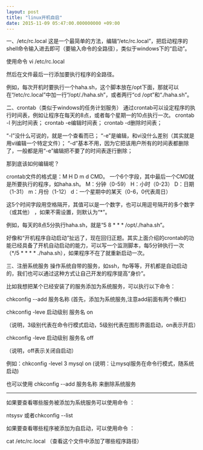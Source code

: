 ```yaml
---
layout: post
title: "linux开机自启"
date: 2015-11-09 05:47:00.000000000 +09:00
---
```


一、/etc/rc.local
这是一个最简单的方法，编辑“/etc/rc.local”，把启动程序的shell命令输入进去即可（要输入命令的全路径），类似于windows下的“启动”。

使用命令 vi  /etc/rc.local   

然后在文件最后一行添加要执行程序的全路径。

例如，每次开机时要执行一个haha.sh，这个脚本放在/opt下面，那就可以在“/etc/rc.local”中加一行“/opt/./haha.sh”，或者两行“cd /opt”和“./haha.sh”。
 
二、crontab（类似于windows的任务计划服务）
通过crontab可以设定程序的执行时间表，例如让程序在每天的8点，或者每个星期一的10点执行一次。
crontab -l 列出时间表；
crontab -e编辑时间表；
crontab -d删除时间表；
 
“-l”没什么可说的，就是一个查看而已；
“-e”是编辑，和vi没什么差别（其实就是用vi编辑一个特定文件）；
“-d”基本不用，因为它把该用户所有的时间表都删除了，一般都是用“-e”编辑把不要了的时间表逐行删除；
 
那到底该如何编辑呢？
 
crontab文件的格式是：M H D m d CMD。
一个6个字段，其中最后一个CMD就是所要执行的程序，如haha.sh。
M：分钟（0-59）
H：小时（0-23）
D：日期（1-31）
m：月份（1-12）
d：一个星期中的某天（0-6，0代表周日）
 
这5个时间字段用空格隔开，其值可以是一个数字，也可以用逗号隔开的多个数字（或其他） ，如果不需设置，则默认为“*”。
 
例如，每天的8点5分执行haha.sh，就是“5 8 * * * /opt/./haha.sh”。
 
好像和“开机程序自动启动”扯远了，现在回归正题。其实上面介绍的crontab的功能已经具备了开机自动启动的能力，可以写一个监测脚本，每5分钟执行一次（*/5 * * * * ./haha.sh），如果程序不在了就重新启动一次。
 
三、注册系统服务
操作系统自带的服务，如ssh，ftp等等，开机都是自动启动的，我们也可以通过这种方式让自己开发的程序提高“身价”。

 

比如我想把某个已经安装了的服务添加为系统服务，可以执行以下命令：

chkconfig --add 服务名称          (首先，添加为系统服务,注意add前面有两个横杠)

 

chkconfig -leve 启动级别 服务名 on         

（说明，3级别代表在命令行模式启动，5级别代表在图形界面启动，on表示开启）

 

chkconfig -leve 启动级别 服务名 off              

（说明，off表示关闭自启动）

 

例如：chkconfig -level 3 mysql on                     (说明：让mysql服务在命令行模式，随系统启动)

也可以使用   chkconfig --add 服务名称    来删除系统服务

******************************************************************************************

如果要查看哪些服务被添加为系统服务可以使用命令 ：

   ntsysv  或者chkconfig --list

 

如果要查看哪些程序被添加为自启动，可以使用命令  ：

cat   /etc/rc.local    （查看这个文件中添加了哪些程序路径）